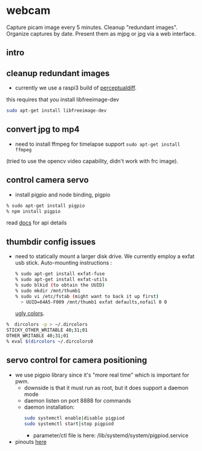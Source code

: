 # webcam

Capture picam image every 5 minutes.  Cleanup "redundant images".
Organize captures by date.  Present them as mjpg or jpg via a web 
interface.

## intro


## cleanup redundant images

* currently we use a raspi3 build of 
[perceptualdiff](https://github.com/myint/perceptualdiff).

this requires that you install libfreeimage-dev

```sh
sudo apt-get install libfreeimage-dev
```

## convert jpg to mp4

* need to install ffmpeg for timelapse support
    `sudo apt-get install ffmpeg`

(tried to use the opencv video capability, didn't work with frc image).

## control camera servo

* install pigpio and node binding, pigpio

```sh
% sudo apt-get install pigpio
% npm install pigpio
```

read [docs](http://abyz.me.uk/rpi/pigpio/) for api details 

## thumbdir config issues

* need to statically mount a larger disk drive.  We currently
  employ a exfat usb stick. Auto-mounting instructions :

  ```sh
  % sudo apt-get install exfat-fuse
  % sudo apt-get install exfat-utils
  % sudo blkid (to obtain the UUID)
  % sudo mkdir /mnt/thumb1
  % sudo vi /etc/fstab (might want to back it up first)
    > UUID=64A5-F009 /mnt/thumb1 exfat defaults,nofail 0 0
  ```

    [ugly colors](https://unix.stackexchange.com/questions/241726/fix-ls-colors-for-directories-with-777-permission).

```sh
%  dircolors -p > ~/.dircolors
STICKY_OTHER_WRITABLE 40;31;01 
OTHER_WRITABLE 40;31;01
% eval $(dircolors ~/.dircolors0
```

## servo control for camera positioning

* we use pigpio library since it's "more real time" which is important for pwm.
    * downside is that it must run as root, but it does support a daemon mode
    * daemon listen on port 8888 for commands
    * daemon installation:
        ```sh
        sudo systemctl enable|disable pigpiod
        sudo systemctl start|stop pigpiod
        ```
        * parameter/ctl file is here: /lib/systemd/system/pigpiod.service
* pinouts [here](https://elinux.org/RPi_Low-level_peripherals)

